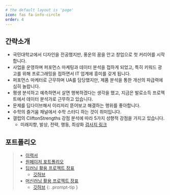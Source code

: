 ```yaml
---
# the default layout is 'page'
icon: fas fa-info-circle
order: 4
---
```

## 간략소개
- 국민대학교에서 디자인을 전공했지만, 풍운의 꿈을 안고 창업으로 첫 커리어를 시작합니다.
- 사업을 운영하며 퍼포먼스 마케팅과 데이터 분석을 접하게 되었고, 특히 키워드 광고를 위해 프로그래밍을 접하면서 IT 업계에 흥미를 갖게 됩니다.
- 퍼포먼스 마케터로 근무하며 UA를 담당했지만, 제품 분석을 통한 개선의 파급력에 심히 놀랍니다.
- 평생 분석하고 예측하면서 살면 행복하겠다는 생각을 했고, 지금은 발로소득 프로젝트에서 데이터 분석가로 근무하고 있습니다.
- 문제를 딥다이브해서 이리저리 뜯어보고 해결하는 행위를 좋아합니다.
- 수학의 즐거움 채널에서 수학 스터디 하는 것이 취미입니다.
- 갤럽의 CliftonStrengths 강점 분석에 따라 5가지 성향적 강점을 가지고 있습니다. 
    - 미래지향, 발상, 전략, 행동, 최상화 [검사지 링크](https://drive.google.com/file/d/1CZ-l46277B2iSWigZmuS1E6gtimGTrpE/view?usp=sharing)

## 포트폴리오
>- [이력서](https://drive.google.com/file/d/1zmHTckvraC5lw6ZemQ4SIilyqdON7fvj/view?usp=sharing)
>- [원페이저 포트폴리오](https://drive.google.com/file/d/1Sh2dmh1A6iJ7KuUM8Dg2lpbBvIElaVK_/view?usp=drive_link)
>- [딥러닝 활용 프로젝트 장표](https://drive.google.com/file/d/1xdSYDRWfCK1aVT8bA61yfiCvz7HBJ5BL/view)
>   - [깃허브](https://github.com/skadudd/electricity_demand_RNN)
>- [머신러닝 활용 프로젝트 장표](https://drive.google.com/file/d/1tN_KIYaarS_6UvvDP8wjQq36cyVDgkkM/view)
>   - [깃허브](https://github.com/skadudd/ecommerce_VIP_classification)
{: .prompt-tip }
